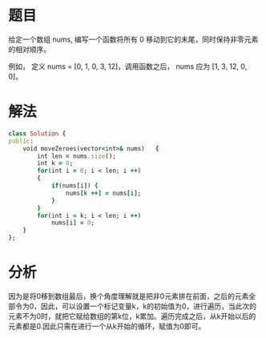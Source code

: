 # 题目

给定一个数组 nums, 编写一个函数将所有 0 移动到它的末尾，同时保持非零元素的相对顺序。

例如， 定义 nums = [0, 1, 0, 3, 12]，调用函数之后， nums 应为 [1, 3, 12, 0, 0]。

# 解法

```ruby
class Solution {
public:
    void moveZeroes(vector<int>& nums)   {
        int len = nums.size();  
        int k = 0;  
        for(int i = 0; i < len; i ++)  
        {  
            if(nums[i]) {  
                nums[k ++] = nums[i];  
            }  
        }  
        for(int i = k; i < len; i ++)  
            nums[i] = 0;  
    }  
};

```

# 分析
因为是将0移到数组最后，换个角度理解就是把非0元素排在前面，之后的元素全部令为0，因此，可以设置一个标记变量k，k的初始值为0，进行遍历，当此次的元素不为0时，就把它赋给数组的第k位，k累加。遍历完成之后，从k开始以后的元素都是0.因此只需在进行一个从k开始的循环，赋值为0即可。
